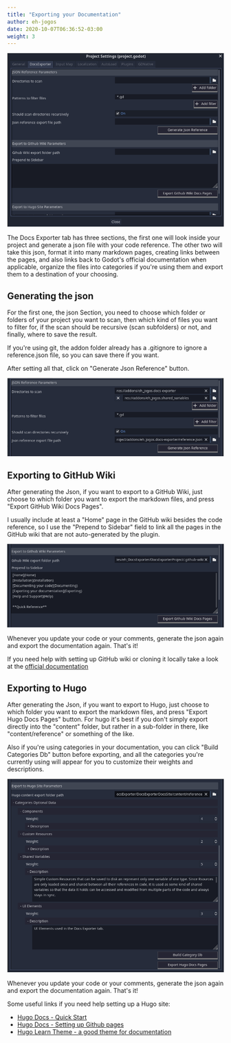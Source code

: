 ```yaml
---
title: "Exporting your Documentation"
author: eh-jogos  
date: 2020-10-07T06:36:52-03:00
weight: 3
---
```


![Image of an empty Docs Exporter Tab](/images/project_settings_docs_exporter_tab_empty.png)

The Docs Exporter tab has three sections, the first one will look inside your project and generate a json file with your code reference. The other two will take this json, format it into many markdown pages, creating links between the pages, and also links back to Godot's official documentation when applicable, organize the files into categories if you're using them and export them to a destination of your choosing.

## Generating the json

For the first one, the json Section, you need to choose which folder or folders of your project you want to scan, then which kind of files you want to filter for, if the scan should be recursive (scan subfolders) or not, and finally, where to save the result. 

If you're using git, the addon folder already has a .gitignore to ignore a reference.json file, so you can save there if you want.

After setting all that, click on "Generate Json Reference" button.

![Image of Docs exporter with Json tab filled up](/images/docs_exporter_tab_json.png)

## Exporting to GitHub Wiki

After generating the Json, if you want to export to a GitHub Wiki, just choose to which folder you want to export the markdown files, and press "Export GitHub Wiki Docs Pages". 

I usually include at least a "Home" page in the GitHub wiki besides the code reference, so I use the "Prepend to Sidebar" field to link all the pages in the GitHub wiki that are not auto-generated by the plugin.

![Image of Docs Exporter with Github Section filled up.](/images/docs_exporter_tab_github.png)

Whenever you update your code or your comments, generate the json again and export the documentation again. That's it!

If you need help with setting up GitHub wiki or cloning it locally take a look at the [official documentation](https://docs.github.com/en/free-pro-team@latest/github/building-a-strong-community/adding-or-editing-wiki-pages#cloning-wikis-to-your-computer)

## Exporting to Hugo

After generating the Json, if you want to export to Hugo, just choose to which folder you want to export the markdown files, and press "Export Hugo Docs Pages" button. For hugo it's best if you don't simply export directly into the "content" folder, but rather in a sub-folder in there, like "content/reference" or something of the like. 

Also if you're using categories in your documentation, you can click "Build Categories Db" button before exporting, and all the categories you're currently using will appear for you to customize their weights and descriptions.

![Image of Hugo section filled](/images/docs_exporter_tab_hugo.png)

Whenever you update your code or your comments, generate the json again and export the documentation again. That's it!

Some useful links if you need help setting up a Hugo site:
- [Hugo Docs - Quick Start](https://gohugo.io/getting-started/quick-start/)
- [Hugo Docs - Setting up Github pages](https://gohugo.io/hosting-and-deployment/hosting-on-github/)
- [Hugo Learn Theme - a good theme for documentation](https://learn.netlify.app/en/)
